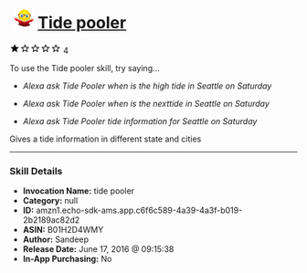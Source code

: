 # &nbsp;<img src="skill_icon" alt="Tide pooler icon" width="36"> [Tide pooler](http://alexa.amazon.com/#skills/amzn1.echo-sdk-ams.app.c6f6c589-4a39-4a3f-b019-2b2189ac82d2)
![1 stars](../../images/ic_star_black_18dp_1x.png)![1 stars](../../images/ic_star_border_black_18dp_1x.png)![1 stars](../../images/ic_star_border_black_18dp_1x.png)![1 stars](../../images/ic_star_border_black_18dp_1x.png)![1 stars](../../images/ic_star_border_black_18dp_1x.png) 4

To use the Tide pooler skill, try saying...

* *Alexa ask Tide Pooler when is the high tide in Seattle on Saturday*

* *Alexa ask Tide Pooler when is the nexttide in Seattle on Saturday*

* *Alexa ask Tide Pooler tide information for Seattle on Saturday*

Gives a tide information in different state and cities

***

### Skill Details

* **Invocation Name:** tide pooler
* **Category:** null
* **ID:** amzn1.echo-sdk-ams.app.c6f6c589-4a39-4a3f-b019-2b2189ac82d2
* **ASIN:** B01H2D4WMY
* **Author:** Sandeep
* **Release Date:** June 17, 2016 @ 09:15:38
* **In-App Purchasing:** No
